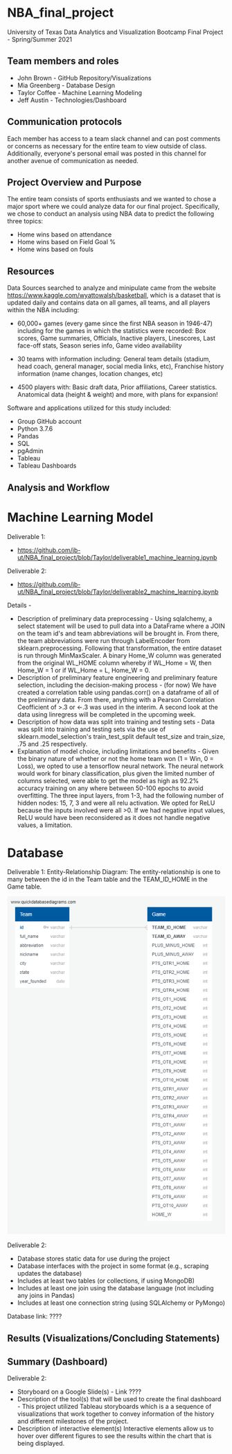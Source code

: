 # NBA_final_project
University of Texas Data Analytics and Visualization Bootcamp Final Project - Spring/Summer 2021 

## Team members and roles
- John Brown - GitHub Repository/Visualizations
- Mia Greenberg - Database Design
- Taylor Coffee - Machine Learning Modeling
- Jeff Austin - Technologies/Dashboard

## Communication protocols 

Each member has access to a team slack channel and can post comments or concerns as necessary for the entire team to view outside of class.  Additionally, everyone's personal email was posted in this channel for another avenue of communication as needed.

## Project Overview and Purpose
The entire team consists of sports enthusiasts and we wanted to chose a major sport where we could analyze data for our final project.  Specifically, we chose to conduct an analysis using NBA data to predict the following three topics:

- Home wins based on attendance
- Home wins based on Field Goal %
- Home wins based on fouls

## Resources
Data Sources searched to analyze and minipulate came from the website https://www.kaggle.com/wyattowalsh/basketball, which is a dataset that is updated daily and contains data on all games, all teams, and all players within the NBA including:

- 60,000+ games (every game since the first NBA season in 1946-47) including for the games in which the statistics were recorded:
Box scores, Game summaries, Officials, Inactive players, Linescores, Last face-off stats, Season series info, Game video availability

- 30 teams with information including:
General team details (stadium, head coach, general manager, social media links, etc), Franchise history information (name changes, location changes, etc)

- 4500 players with:
Basic draft data, Prior affiliations, Career statistics. Anatomical data (height & weight)
and more, with plans for expansion!

Software and applications utilized for this study included:
- Group GitHub account
- Python 3.7.6
- Pandas
- SQL
- pgAdmin
- Tableau
- Tableau Dashboards

## Analysis and Workflow

# Machine Learning Model

Deliverable 1: 

- https://github.com/jb-ut/NBA_final_project/blob/Taylor/deliverable1_machine_learning.ipynb

Deliverable 2: 

- https://github.com/jb-ut/NBA_final_project/blob/Taylor/deliverable2_machine_learning.ipynb

Details - 

- Description of preliminary data preprocessing - Using sqlalchemy, a select statement will be used to pull data into a DataFrame where a JOIN on the team id's and team abbreviations will be brought in.  From there, the team abbreviations were run through LabelEncoder from sklearn.preprocessing.  Following that transformation, the entire dataset is run through MinMaxScaler.  A binary Home_W column was generated from the original WL_HOME column whereby if WL_Home = W, then Home_W = 1 or if WL_Home = L, Home_W = 0.
- Description of preliminary feature engineering and preliminary feature selection, including the decision-making process - (for now) We have created a correlation table using pandas.corr() on a dataframe of all of the preliminary data.  From there, anything with a Pearson Correlation Ceofficient of >.3 or <-.3 was used in the interim.  A second look at the data using linregress will be completed in the upcoming week.
- Description of how data was split into training and testing sets - Data was split into training and testing sets via the use of sklearn.model_selection's train_test_split default test_size and train_size, .75 and .25 respectively.
- Explanation of model choice, including limitations and benefits - Given the binary nature of whether or not the home team won (1 = Win, 0 = Loss), we opted to use a tensorflow neural network.  The neural network would work for binary classification, plus given the limited number of columns selected, were able to get the model as high as 92.2% accuracy training on any where between 50-100 epochs to avoid overfitting.  The three input layers, from 1-3, had the following number of hidden nodes: 15, 7, 3 and were all relu activation.  We opted for ReLU because the inputs involved were all >0.  If we had negative input values, ReLU would have been reconsidered as it does not handle negative values, a limitation.

# Database

Deliverable 1: Entity-Relationship Diagram: The entity-relationship is one to many between the id in the Team table and the TEAM_ID_HOME in the Game table.  

![alt text](https://github.com/jb-ut/NBA_final_project/blob/Mia/ERD_NBA_FInal%20Project.png)

Deliverable 2:

- Database stores static data for use during the project
- Database interfaces with the project in some format (e.g., scraping updates the database)
- Includes at least two tables (or collections, if using MongoDB)
- Includes at least one join using the database language (not including any joins in Pandas)
- Includes at least one connection string (using SQLAlchemy or PyMongo)

Database link: ????

## Results (Visualizations/Concluding Statements)

## Summary (Dashboard)

Deliverable 2:

- Storyboard on a Google Slide(s) - Link ????
- Description of the tool(s) that will be used to create the final dashboard - 
This project utilized Tableau storyboards which is a a sequence of visualizations that work together to convey information of the history and different milestones of the project.
- Description of interactive element(s)
Interactive elements allow us to hover over different figures to see the results within the chart that is being displayed.

